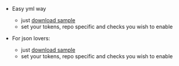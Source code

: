 
- Easy yml way
  - just [download sample](https://github.com/moengage/alice/docs/sample_config.yml)
  - set your tokens, repo specific and checks you wish to enable

- For json lovers:
   - just [download sample](https://github.com/moengage/alice/docs/sample_config.json)
   - set your tokens, repo specific and checks you wish to enable

